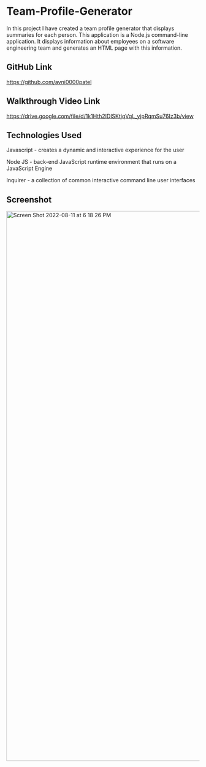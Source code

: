# Team-Profile-Generator
In this project I have created a team profile generator that displays summaries for each person. This application is a Node.js command-line application. It displays information about employees on a software engineering team and generates an HTML page with this information.
## GitHub Link
https://github.com/avni0000patel
## Walkthrough Video Link
https://drive.google.com/file/d/1k1Hth2IDlSKtjqVqL_yjpRqmSu76Iz3b/view
## Technologies Used
Javascript - creates a dynamic and interactive experience for the user

Node JS - back-end JavaScript runtime environment that runs on a JavaScript Engine

Inquirer - a collection of common interactive command line user interfaces
## Screenshot
<img width="1434" alt="Screen Shot 2022-08-11 at 6 18 26 PM" src="https://user-images.githubusercontent.com/104175474/184252402-2e4fe79f-c475-46b0-86c4-fb463197ce1b.png">
